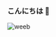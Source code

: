 ### こんにちは 👋

![weeb](https://i.pinimg.com/originals/59/00/3d/59003d236626e0cb4dc6d787fe1c10c1.gif)


